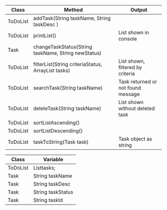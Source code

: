 | Class      | Method                                                   | Output                                                                                 |
|------------|----------------------------------------------------------|----------------------------------------------------------------------------------------|
| ToDoList   | addTask(String taskName, String taskDesc )               |                                                                                        |
| ToDoList   | printList()                                              | List shown in console                                                                  |
| Task       | changeTaskStatus(String taskName, String newStatus)      |                                                                                        |
| ToDoList   | filterList(String criteriaStatus, ArrayList<Task> tasks) | List shown, filtered by criteria                                                       |
| ToDoList   | searchTask(String taskName)                              | Task returned or not found message                                                     |
| ToDoList   | deleteTask(String taskName)                              | List shown without deleted task                                                        |
| ToDoList   | sortListAscending()                                      |  |
| ToDoList   | sortListDescending()                                     |  |
| ToDoList   | taskToString(Task task)                                  | Task object as string                                                                  |




| Class    | Variable          |
|----------|-------------------|
| ToDoList | List<Task>tasks;  |
| Task     | String taskName   |
| Task     | String taskDesc   |
| Task     | String taskStatus |
| Task     | String taskId     |
